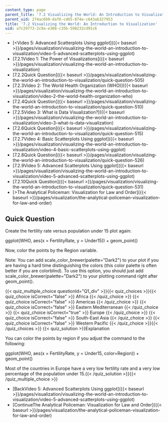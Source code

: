 ```yaml
---
content_type: page
parent_title: '7.2 Visualizing the World: An Introduction to Visualization'
parent_uid: 274ac6b9-daf6-cd65-874e-c643ab327953
title: '7.2 Visualizing the World: An Introduction to Visualization'
uid: a7c29773-2c9a-e308-c35b-598232cd91c6
---
```


*   [<Video 5: Advanced Scatterplots Using ggplot]({{< baseurl >}}/pages/visualization/visualizing-the-world-an-introduction-to-visualization/video-5-advanced-scatterplots-using-ggplot)
*   [7.2.1Video 1: The Power of Visualizations]({{< baseurl >}}/pages/visualization/visualizing-the-world-an-introduction-to-visualization)
*   [7.2.2Quick Question]({{< baseurl >}}/pages/visualization/visualizing-the-world-an-introduction-to-visualization/quick-question-505)
*   [7.2.3Video 2: The World Health Organization (WHO)]({{< baseurl >}}/pages/visualization/visualizing-the-world-an-introduction-to-visualization/video-2-the-world-health-organization-who)
*   [7.2.4Quick Question]({{< baseurl >}}/pages/visualization/visualizing-the-world-an-introduction-to-visualization/quick-question-510)
*   [7.2.5Video 3: What is Data Visualization?]({{< baseurl >}}/pages/visualization/visualizing-the-world-an-introduction-to-visualization/video-3-what-is-data-visualization)
*   [7.2.6Quick Question]({{< baseurl >}}/pages/visualization/visualizing-the-world-an-introduction-to-visualization/quick-question-515)
*   [7.2.7Video 4: Basic Scatterplots Using ggplot]({{< baseurl >}}/pages/visualization/visualizing-the-world-an-introduction-to-visualization/video-4-basic-scatterplots-using-ggplot)
*   [7.2.8Quick Question]({{< baseurl >}}/pages/visualization/visualizing-the-world-an-introduction-to-visualization/quick-question-526)
*   [7.2.9Video 5: Advanced Scatterplots Using ggplot]({{< baseurl >}}/pages/visualization/visualizing-the-world-an-introduction-to-visualization/video-5-advanced-scatterplots-using-ggplot)
*   [7.2.10Quick Question]({{< baseurl >}}/pages/visualization/visualizing-the-world-an-introduction-to-visualization/quick-question-531)
*   [\>The Analytical Policeman: Visualization for Law and Order]({{< baseurl >}}/pages/visualization/the-analytical-policeman-visualization-for-law-and-order)

Quick Question
--------------

Create the fertility rate versus population under 15 plot again:

ggplot(WHO, aes(x = FertilityRate, y = Under15)) + geom\_point()

Now, color the points by the Region variable.

Note: You can add scale\_color\_brewer(palette="Dark2") to your plot if you are having a hard time distinguishing the colors (this color palette is often better if you are colorblind). To use this option, you should just add scale\_color\_brewer(palette="Dark2") to your plotting command right after geom\_point().

{{< quiz_multiple_choice questionId="Q1_div" >}}{{< quiz_choices >}}{{< quiz_choice isCorrect="false" >}}&nbsp;Africa&nbsp;{{< /quiz_choice >}}
{{< quiz_choice isCorrect="false" >}}&nbsp;Americas&nbsp;{{< /quiz_choice >}}
{{< quiz_choice isCorrect="false" >}}&nbsp;Eastern Mediterranean&nbsp;{{< /quiz_choice >}}
{{< quiz_choice isCorrect="true" >}}&nbsp;Europe&nbsp;{{< /quiz_choice >}}
{{< quiz_choice isCorrect="false" >}}&nbsp;South-East Asia&nbsp;{{< /quiz_choice >}}
{{< quiz_choice isCorrect="false" >}}&nbsp;Western Pacific&nbsp;{{< /quiz_choice >}}{{< /quiz_choices >}}
{{< quiz_solution >}}Explanation

You can color the points by region if you adjust the command to the following:

ggplot(WHO, aes(x = FertilityRate, y = Under15, color=Region)) + geom\_point()

Most of the countries in Europe have a very low fertility rate and a very low percentage of the population under 15.{{< /quiz_solution >}}{{< /quiz_multiple_choice >}}

*   [BackVideo 5: Advanced Scatterplots Using ggplot]({{< baseurl >}}/pages/visualization/visualizing-the-world-an-introduction-to-visualization/video-5-advanced-scatterplots-using-ggplot)
*   [ContinueThe Analytical Policeman: Visualization for Law and Order]({{< baseurl >}}/pages/visualization/the-analytical-policeman-visualization-for-law-and-order)